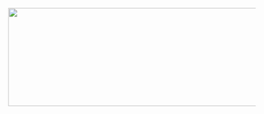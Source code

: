 <p align="center">
  <img src="https://github.com/user-attachments/assets/a9203597-bea5-44ad-beaa-185612b35407" alt="Midterm Banner" width="2000" height="200">
</p>

